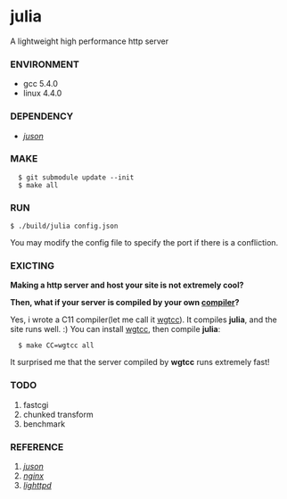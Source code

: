 [juson]: https://github.com/wgtdkp/juson
[nginx]: https://nginx.org/
[lighttpd]: https://www.lighttpd.net/

# julia
A lightweight high performance http server

### ENVIRONMENT
* gcc 5.4.0
* linux 4.4.0

### DEPENDENCY
* _[juson]_

### MAKE
```shell
  $ git submodule update --init
  $ make all
```

### RUN
```
$ ./build/julia config.json
```
You may modify the config file to specify the port if there is a confliction.

### **EXICTING**
**Making a http server and host your site is not extremely cool?**

**Then, what if your server is compiled by your own [compiler](https://github.com/wgtdkp/wgtcc)?**

Yes, i wrote a C11 compiler(let me call it [wgtcc](https://github.com/wgtdkp/wgtcc)). It compiles **julia**, and the site runs well. :) You can install [wgtcc](https://github.com/wgtdkp/wgtcc), then compile **julia**:

```shell
  $ make CC=wgtcc all
```
It surprised me that the server compiled by **wgtcc** runs extremely fast!

### TODO
1. fastcgi
2. chunked transform
3. benchmark

### REFERENCE
1. _[juson]_
2. _[nginx]_
3. _[lighttpd]_
 